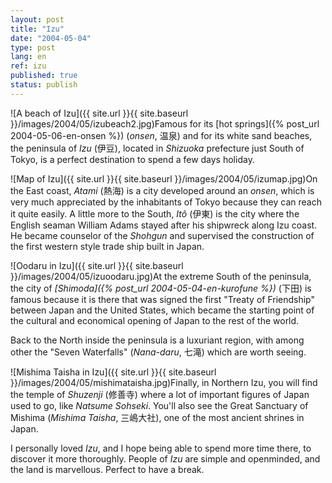 ```yaml
---
layout: post
title: "Izu"
date: "2004-05-04"
type: post
lang: en
ref: izu
published: true
status: publish
---
```




![A beach of Izu]({{ site.url }}{{ site.baseurl }}/images/2004/05/izubeach2.jpg)Famous for its [hot springs]({% post_url 2004-05-06-en-onsen %}) (_onsen_, 温泉) and for its white sand beaches, the peninsula of _Izu_ (伊豆), located in _Shizuoka_ prefecture just South of Tokyo, is a perfect destination to spend a few days holiday.

![Map of Izu]({{ site.url }}{{ site.baseurl }}/images/2004/05/izumap.jpg)On the East coast, _Atami_ (熱海) is a city developed around an _onsen_, which is very much appreciated by the inhabitants of Tokyo because they can reach it quite easily. A little more to the South, _Itô_ (伊東) is the city where the English seaman William Adams stayed after his shipwreck along Izu coast. He became counselor of the _Shohgun_ and supervised the construction of the first western style trade ship built in Japan.

![Oodaru in Izu]({{ site.url }}{{ site.baseurl }}/images/2004/05/izuoodaru.jpg)At the extreme South of the peninsula, the city of _[Shimoda]({% post_url 2004-05-04-en-kurofune %})_ (下田) is famous because it is there that was signed the first "Treaty of Friendship" between Japan and the United States, which became the starting point of the cultural and economical opening of Japan to the rest of the world.

Back to the North inside the peninsula is a luxuriant region, with among other the "Seven Waterfalls" (_Nana-daru_, 七滝) which are worth seeing.

![Mishima Taisha in Izu]({{ site.url }}{{ site.baseurl }}/images/2004/05/mishimataisha.jpg)Finally, in Northern Izu, you will find the temple of _Shuzenji_ (修善寺) where a lot of important figures of Japan used to go, like _Natsume Sohseki_. You'll also see the Great Sanctuary of Mishima (_Mishima Taisha_, 三嶋大社), one of the most ancient shrines in Japan.

I personally loved _Izu_, and I hope being able to spend more time there, to discover it more thoroughly. People of _Izu_ are simple and openminded, and the land is marvellous. Perfect to have a break.


